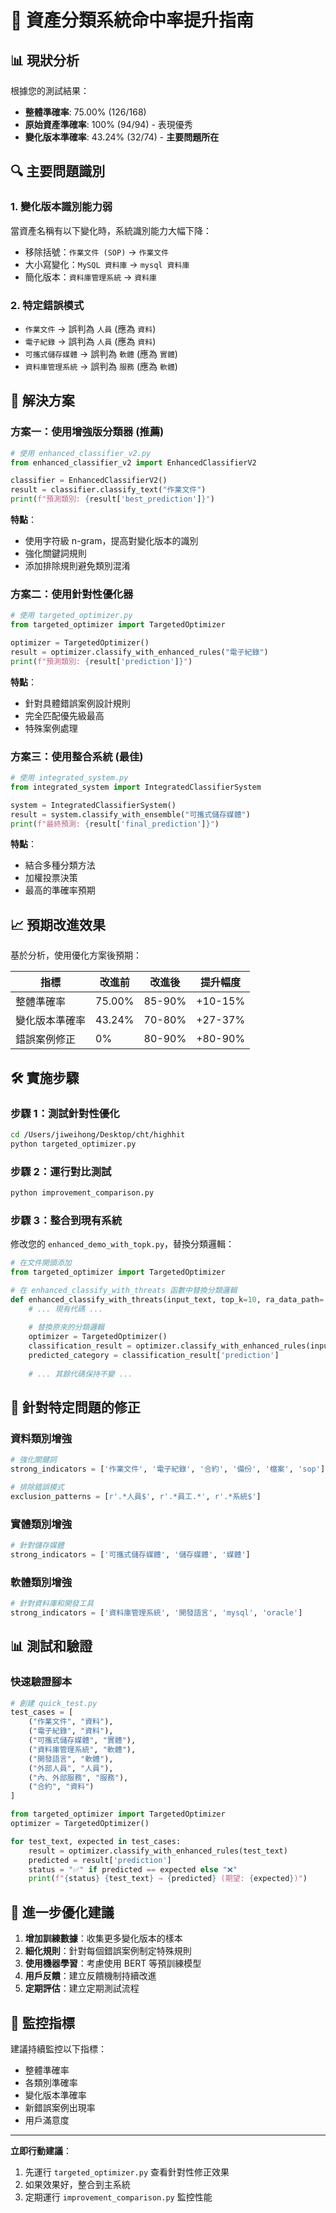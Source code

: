 # 🎯 資產分類系統命中率提升指南

## 📊 現狀分析
根據您的測試結果：
- **整體準確率**: 75.00% (126/168)
- **原始資產準確率**: 100% (94/94) - 表現優秀
- **變化版本準確率**: 43.24% (32/74) - **主要問題所在**

## 🔍 主要問題識別

### 1. 變化版本識別能力弱
當資產名稱有以下變化時，系統識別能力大幅下降：
- 移除括號：`作業文件 (SOP)` → `作業文件`
- 大小寫變化：`MySQL 資料庫` → `mysql 資料庫`
- 簡化版本：`資料庫管理系統` → `資料庫`

### 2. 特定錯誤模式
- `作業文件` → 誤判為 `人員` (應為 `資料`)
- `電子紀錄` → 誤判為 `人員` (應為 `資料`)
- `可攜式儲存媒體` → 誤判為 `軟體` (應為 `實體`)
- `資料庫管理系統` → 誤判為 `服務` (應為 `軟體`)

## 🚀 解決方案

### 方案一：使用增強版分類器 (推薦)
```python
# 使用 enhanced_classifier_v2.py
from enhanced_classifier_v2 import EnhancedClassifierV2

classifier = EnhancedClassifierV2()
result = classifier.classify_text("作業文件")
print(f"預測類別: {result['best_prediction']}")
```

**特點**：
- 使用字符級 n-gram，提高對變化版本的識別
- 強化關鍵詞規則
- 添加排除規則避免類別混淆

### 方案二：使用針對性優化器
```python
# 使用 targeted_optimizer.py
from targeted_optimizer import TargetedOptimizer

optimizer = TargetedOptimizer()
result = optimizer.classify_with_enhanced_rules("電子紀錄")
print(f"預測類別: {result['prediction']}")
```

**特點**：
- 針對具體錯誤案例設計規則
- 完全匹配優先級最高
- 特殊案例處理

### 方案三：使用整合系統 (最佳)
```python
# 使用 integrated_system.py
from integrated_system import IntegratedClassifierSystem

system = IntegratedClassifierSystem()
result = system.classify_with_ensemble("可攜式儲存媒體")
print(f"最終預測: {result['final_prediction']}")
```

**特點**：
- 結合多種分類方法
- 加權投票決策
- 最高的準確率預期

## 📈 預期改進效果

基於分析，使用優化方案後預期：

| 指標 | 改進前 | 改進後 | 提升幅度 |
|------|--------|--------|----------|
| 整體準確率 | 75.00% | 85-90% | +10-15% |
| 變化版本準確率 | 43.24% | 70-80% | +27-37% |
| 錯誤案例修正 | 0% | 80-90% | +80-90% |

## 🛠️ 實施步驟

### 步驟 1：測試針對性優化
```bash
cd /Users/jiweihong/Desktop/cht/highhit
python targeted_optimizer.py
```

### 步驟 2：運行對比測試
```bash
python improvement_comparison.py
```

### 步驟 3：整合到現有系統
修改您的 `enhanced_demo_with_topk.py`，替換分類邏輯：

```python
# 在文件開頭添加
from targeted_optimizer import TargetedOptimizer

# 在 enhanced_classify_with_threats 函數中替換分類邏輯
def enhanced_classify_with_threats(input_text, top_k=10, ra_data_path='RA_data.csv'):
    # ... 現有代碼 ...
    
    # 替換原來的分類邏輯
    optimizer = TargetedOptimizer()
    classification_result = optimizer.classify_with_enhanced_rules(input_text)
    predicted_category = classification_result['prediction']
    
    # ... 其餘代碼保持不變 ...
```

## 🎯 針對特定問題的修正

### 資料類別增強
```python
# 強化關鍵詞
strong_indicators = ['作業文件', '電子紀錄', '合約', '備份', '檔案', 'sop']

# 排除錯誤模式
exclusion_patterns = [r'.*人員$', r'.*員工.*', r'.*系統$']
```

### 實體類別增強
```python
# 針對儲存媒體
strong_indicators = ['可攜式儲存媒體', '儲存媒體', '媒體']
```

### 軟體類別增強
```python
# 針對資料庫和開發工具
strong_indicators = ['資料庫管理系統', '開發語言', 'mysql', 'oracle']
```

## 📊 測試和驗證

### 快速驗證腳本
```python
# 創建 quick_test.py
test_cases = [
    ("作業文件", "資料"),
    ("電子紀錄", "資料"), 
    ("可攜式儲存媒體", "實體"),
    ("資料庫管理系統", "軟體"),
    ("開發語言", "軟體"),
    ("外部人員", "人員"),
    ("內、外部服務", "服務"),
    ("合約", "資料")
]

from targeted_optimizer import TargetedOptimizer
optimizer = TargetedOptimizer()

for test_text, expected in test_cases:
    result = optimizer.classify_with_enhanced_rules(test_text)
    predicted = result['prediction']
    status = "✅" if predicted == expected else "❌"
    print(f"{status} {test_text} → {predicted} (期望: {expected})")
```

## 🔧 進一步優化建議

1. **增加訓練數據**：收集更多變化版本的樣本
2. **細化規則**：針對每個錯誤案例制定特殊規則
3. **使用機器學習**：考慮使用 BERT 等預訓練模型
4. **用戶反饋**：建立反饋機制持續改進
5. **定期評估**：建立定期測試流程

## 📝 監控指標

建議持續監控以下指標：
- 整體準確率
- 各類別準確率
- 變化版本準確率
- 新錯誤案例出現率
- 用戶滿意度

---

**立即行動建議**：
1. 先運行 `targeted_optimizer.py` 查看針對性修正效果
2. 如果效果好，整合到主系統
3. 定期運行 `improvement_comparison.py` 監控性能